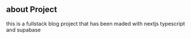 ## about Project

this is a fullstack blog project that has been maded with nextjs typescript and supabase
